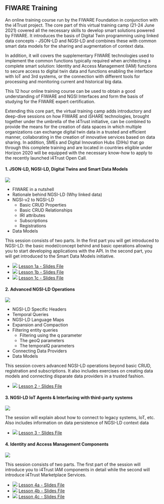 <h2>FIWARE Training</h2>

An online training course run by the FIWARE Foundation in conjunction with the i4Trust project. The core part of this
virtual training camp (21-24 June 2021) covered all the necessary skills to develop smart solutions powered by FIWARE.
It introduces the basis of Digital Twin programming using linked data concepts - JSON-LD and NGSI-LD and combines these
with common smart data models for the sharing and augmentation of context data.

In addition, it will covers the supplementary FIWARE technologies used to implement the common functions typically
required when architecting a complete smart solution: Identity and Access Management (IAM) functions to secure access to
digital twin data and functions enabling the interface with IoT and 3rd systems, or the connection with different tools
for processing and monitoring current and historical big data.

This 12 hour online training course can be used to obtain a good understanding of FIWARE and NGSI Interfaces and form
the basis of studying for the FIWARE expert certification.

Extending this core part, the virtual training camp adds introductory and deep-dive sessions on how FIWARE and iSHARE
technologies, brought together under the umbrella of the i4Trust initiative, can be combined to provide the means for
the creation of data spaces in which multiple organizations can exchange digital twin data in a trusted and efficient
manner, collaborating in the creation of innovative services based on data sharing. In addition, SMEs and Digital
Innovation Hubs (DIHs) that go through this complete training and are located in countries eligible under Horizon 2020
will be equipped with the necessary know-how to apply to the recently launched i4Trust Open Call.

#### 1. JSON-LD, NGSI-LD, Digital Twins and Smart Data Models

[![](https://fiware-ops.github.io/docs.academy/img/training.jpg)](https://www.youtube.com/watch?v=dfigPKx99Bs)

<!-- textlint-disable write-good -->

-   FIWARE in a nutshell
-   Rationale behind NGSI-LD (Why linked data)
-   NGSI-v2 to NGSI-LD
    -   Basic CRUD Properties
    -   Basic CRUD Relationships
    -   IRI attributes
    -   Subscriptions
    -   Registrations
-   Data Models

This session consists of two parts. In the first part you will get introduced to NGSI-LD: the basic model/concept behind
and basic operations allowing you to start developing applications with the API. In the second part, you will get
introduced to the Smart Data Models initiative.

-   ![](https://fiware-ops.github.io/docs.academy/img/pdf.png)
    [Lesson 1a - Slides File](https://www.slideshare.net/FI-WARE/fiware-training-jsonld-and-ngsild)
-   ![](https://fiware-ops.github.io/docs.academy/img/pdf.png)
    [Lesson 1b - Slides File](https://www.slideshare.net/FI-WARE/fiware-training-ngsild-introduction)
-   ![](https://fiware-ops.github.io/docs.academy/img/pdf.png)
    [Lesson 1c - Slides File](https://www.slideshare.net/FI-WARE/fiware-training-smart-data-models)

#### 2. Advanced NGSI-LD Operations

[![](https://fiware-ops.github.io/docs.academy/img/training.jpg)](https://www.youtube.com/watch?v=tcfJOx7g7jI)

-   NGSI-LD Specific Headers
-   Temporal Queries
-   NGSI-LD Language Maps
-   Expansion and Compaction
-   Filtering entity queries
    -   Filtering using the q parameter
    -   The geoQ parameters
    -   The temporalQ parameters
-   Connecting Data Providers
-   Data Models

This session covers advanced NGSI-LD operations beyond basic CRUD, registration and subscriptions. It also includes
exercises on creating data models and connecting disparate data providers in a trusted fashion.

-   ![](https://fiware-ops.github.io/docs.academy/img/pdf.png)
    [Lesson 2 - Slides File](https://www.slideshare.net/FI-WARE/fiware-training-ngsi-ld-advanced-operationspptx)

#### 3. NGSI-LD IoT Agents & Interfacing with third-party systems

[![](https://fiware-ops.github.io/docs.academy/img/training.jpg)](https://www.youtube.com/watch?v=H2DIGqzO62k)

The session will explain about how to connect to legacy systems, IoT, etc. Also includes information on data persistence
of NGSI-LD context data

-   ![](https://fiware-ops.github.io/docs.academy/img/pdf.png)
    [Lesson 3 - Slides File](https://www.slideshare.net/FI-WARE/fiware-training-iot-and-legacy)

#### 4. Identity and Access Management Components

[![](https://fiware-ops.github.io/docs.academy/img/training.jpg)](https://www.youtube.com/watch?v=LFTpuE_2ANU)

This session consists of two parts. The first part of the session will introduce you to i4Trust IAM components in detail
while the second will introduce i4Trust Marketplace Services.

-   ![](https://fiware-ops.github.io/docs.academy/img/pdf.png)
    [Lesson 4a - Slides File](https://www.slideshare.net/FI-WARE/fiware-training-api-umbrella)
-   ![](https://fiware-ops.github.io/docs.academy/img/pdf.png)
    [Lesson 4b - Slides File](https://www.slideshare.net/FI-WARE/fiware-training-identity-management-access-control)
-   ![](https://fiware-ops.github.io/docs.academy/img/pdf.png)
    [Lesson 4c - Slides File](https://www.slideshare.net/FI-WARE/fiware-training-fiware-training-i4trust-marketplace)
